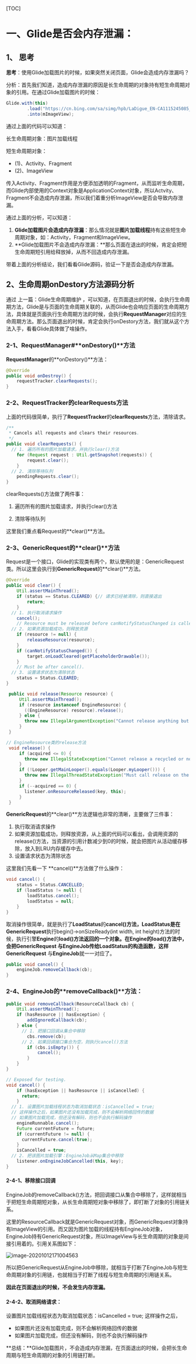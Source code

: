 



[TOC]



# 一、Glide是否会内存泄漏：

## 1、 思考

**思考**：使用Glide加载图片的时候，如果突然关闭页面，Glide会造成内存泄漏吗？



分析：首先我们知道，造成内存泄漏的原因是长生命周期的对象持有短生命周期对象的引用。在通过Glide加载图片的时候：

```java
Glide.with(this)
        .load("https://cn.bing.com/sa/simg/hpb/LaDigue_EN-CA1115245085_1920x1080.jpg")
        .into(mImageView);
```

通过上面的代码可以知道：

长生命周期对象：图片加载线程

短生命周期对象：

* (1)、Activity、Fragment 
* (2)、ImageView

传入Activity、Fragment作用是方便添加透明的Fragment，从而监听生命周期，而Glide内部使用的Context对象是ApplicationContext对象，所以Actvity、Fragment不会造成内存泄漏，所以我们着重分析ImageView是否会导致内存泄漏。



通过上面的分析，可以知道：

1. **Glide加载图片会造成内存泄漏**：那么情况就是**图片加载线程**持有这些短生命周期对象，如：Activity，Fragment和ImageView。
2. **Glide加载图片不会造成内存泄漏：**那么页面在退出的时候，肯定会把短生命周期短引用给释放掉，从而不回造成内存泄漏。



带着上面的分析结论，我们看看Glide源码，验证一下是否会造成内存泄漏。



## 2、生命周期onDestory方法源码分析



通过 上一篇：Glide生命周期维护 ，可以知道，在页面退出的时候，会执行生命周期方法，Glide是与页面的生命周期关联的，从而Glide也会响应页面的生命周期方法，具体就是页面执行生命周期方法的时候，会执行**RequestManager**对应的生命周期方法。那么页面退出的时候，肯定会执行onDestory方法，我们就从这个方法入手，看看Glide具体做了啥操作。



### 2-1、**RequestManager**#**onDestory()**方法



**RequestManager**的**onDestory()**方法：

```java
@Override
public void onDestroy() {
    requestTracker.clearRequests();
}
```



### 2-2、**RequestTracker**的**clearRequests**方法



上面的代码很简单，执行了**RequestTracker**的**clearRequests**方法，清除请求。



```java
/**
 * Cancels all requests and clears their resources.
 */
public void clearRequests() {
  // 1. 遍历所有的图片加载请求，并执行clear()方法
    for (Request request : Util.getSnapshot(requests)) {
        request.clear();
    }
  // 2. 清除等待队列
    pendingRequests.clear();
}
```

clearRequests()方法做了两件事：

1. 遍历所有的图片加载请求，并执行clear()方法

2. 清除等待队列

   

这里我们重点看Request的**clear()**方法。



### 2-3、**GenericRequest**的**clear()**方法



Request是一个接口，Glide的实现类有两个，默认使用的是：GenericRequest类。所以这里会执行到**GenericRequest**的**clear()**方法。

```java
@Override
public void clear() {
    Util.assertMainThread();
    if (status == Status.CLEARED) {// 请求已经被清除，则直接退出
        return;
    }
  // 1. 执行取消请求操作
    cancel();
    // Resource must be released before canNotifyStatusChanged is called.
  // 2. 如果资源加载成功，则释放资源
    if (resource != null) { 
        releaseResource(resource);
    }
    if (canNotifyStatusChanged()) {
        target.onLoadCleared(getPlaceholderDrawable());
    }
    // Must be after cancel().
  // 3. 设置请求状态为清除状态
    status = Status.CLEARED;
}

 public void release(Resource resource) {
     Util.assertMainThread();
     if (resource instanceof EngineResource) {
       ((EngineResource) resource).release();
     } else {
       throw new IllegalArgumentException("Cannot release anything but an EngineResource");
     }
 }

// EngineResource类的release方法
 void release() {
     if (acquired <= 0) {
       throw new IllegalStateException("Cannot release a recycled or not yet acquired resource");
     }
     if (!Looper.getMainLooper().equals(Looper.myLooper())) {
       throw new IllegalThreadStateException("Must call release on the main thread");
     }
     if (--acquired == 0) {
       listener.onResourceReleased(key, this);
     }
 }
```

**GenericRequest**的**clear()**方法逻辑也非常的清晰，主要做了三件事：

1. 执行取消请求操作
2. 如果资源加载成功，则释放资源，从上面的代码可以看出，会调用资源的release()方法，当资源的引用计数减少到0的时候，就会把图片从活动缓存移除，放入到LRU内存缓存中去。
3. 设置请求状态为清除状态



这里我们先看一下 **cancel()**方法做了什么操作：

```java
void cancel() {
    status = Status.CANCELLED;
    if (loadStatus != null) {
        loadStatus.cancel();
        loadStatus = null;
    }
}
```



取消操作很简单，就是执行了**LoadStatus**的**cancel()**方法，**LoadStatus**是在**GenericRequest**执行begin()->onSizeReady(int width, int height)方法的时候，执行引擎**Engine**的**load()**方法返回的一个对象。在Engine的load()方法中，会把GenericRequest 与EngineJob传给LoadStatus的构造函数，这样**GenericRequest** 与**EngineJob**就一一对应了。

```java
public void cancel() {
    engineJob.removeCallback(cb);
}
```



### 2-4、**EngineJob**的**removeCallback()**方法：

```java
public void removeCallback(ResourceCallback cb) {
    Util.assertMainThread();
    if (hasResource || hasException) {
        addIgnoredCallback(cb);
    } else {
      // 1. 把接口回调从集合中移除
        cbs.remove(cb);
      // 2. 如果回调接口集合为空，则执行cancel()方法
        if (cbs.isEmpty()) {
            cancel();
        }
    }
}

// Exposed for testing.
void cancel() {
    if (hasException || hasResource || isCancelled) {
      return;
    }
  // 1. 设置图片加载线程状态为取消加载状态：isCancelled = true;
  // 这样操作之后，如果图片还没有加载完成，则不会解析网络回传的数据
  // 如果图片加载完成，但还没有解码，则也不会执行解码操作
    engineRunnable.cancel();
    Future currentFuture = future;
    if (currentFuture != null) {
      currentFuture.cancel(true);
    }
    isCancelled = true;
  // 2. 把该图片加载引擎：EngineJob从Map集合中移除
    listener.onEngineJobCancelled(this, key);
}
```

#### 2-4-1、**移除接口回调**

EngineJob的removeCallback()方法，把回调接口从集合中移除了，这样就相当于把短生命周期短对象，从长生命周期短对象中移除了，即打断了对象的引用链关系。



这里的ResourceCallback就是GenericRequest对象，而GenericRequest对象持有ImageView的引用。而又因为图片加载的线程持有EngineJob对象，EngineJob持有GenericRequest对象，所以ImageView与长生命周期的对象是间接引用着的。引用关系图如下：

![image-20201012171004563](https://gitee.com/meiSThub/BlogImage/raw/master/2020/image-20201012171004563.png)



所以把GenericRequest从EngineJob中移除，就相当于打断了EngineJob与短生命周期对象的引用链，也就相当于打断了线程与短生命周期的引用链关系。



**因此在页面退出的时候，不会发生内存泄漏。**



#### 2-4-2、**取消网络请求：**

设置图片加载线程状态为取消加载状态：isCancelled = true; 这样操作之后，

* 如果图片还没有加载完成，则不会解析网络回传的数据
*  如果图片加载完成，但还没有解码，则也不会执行解码操作



**总结：**Glide加载图片，不会造成内存泄漏，在页面退出的时候，会把长生命周期与短生命周期的对象的引用链打断。



